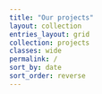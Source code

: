 ```yaml
---
title: "Our projects"
layout: collection
entries_layout: grid
collection: projects
classes: wide
permalink: /
sort_by: date
sort_order: reverse
---
```

